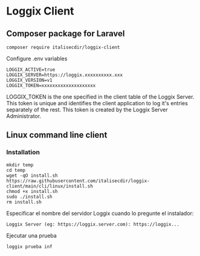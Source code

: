 # Loggix Client
## Composer package for Laravel
````
composer require italisecdir/loggix-client
````
Configure .env variables
````
LOGGIX_ACTIVE=true
LOGGIX_SERVER=https://loggix.xxxxxxxxxx.xxx
LOGGIX_VERSION=v1
LOGGIX_TOKEN=xxxxxxxxxxxxxxxxxxxx
````
LOGGIX_TOKEN is the one specified in the client table of the Loggix Server. This token is unique and identifies the client application to log it's entries separately of the rest.
This token is created by the Loggix Server Administrator.

## Linux command line client
### Installation
````
mkdir temp
cd temp
wget -qO install.sh https://raw.githubusercontent.com/italisecdir/loggix-client/main/cli/linux/install.sh
chmod +x install.sh
sudo ./install.sh
rm install.sh
````
Especificar el nombre del servidor Loggix cuando lo pregunte el instalador:
````
Loggix Server (eg: https://loggix.server.com): https://loggix...
````
Ejecutar una prueba
````
loggix prueba inf
````

